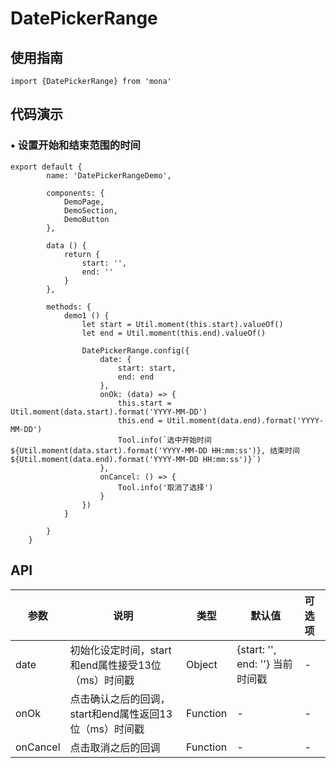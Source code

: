 # DatePickerRange

## 使用指南
```
import {DatePickerRange} from 'mona'
```

## 代码演示

### •  设置开始和结束范围的时间

```
export default {
		name: 'DatePickerRangeDemo',

		components: {
			DemoPage,
			DemoSection,
			DemoButton
		},

		data () {
			return {
				start: '',
				end: ''
			}
		},

		methods: {
			demo1 () {
				let start = Util.moment(this.start).valueOf()
				let end = Util.moment(this.end).valueOf()

				DatePickerRange.config({
					date: {
						start: start,
						end: end
					},
					onOk: (data) => {
						this.start = Util.moment(data.start).format('YYYY-MM-DD')
						this.end = Util.moment(data.end).format('YYYY-MM-DD')
						Tool.info(`选中开始时间${Util.moment(data.start).format('YYYY-MM-DD HH:mm:ss')}, 结束时间${Util.moment(data.end).format('YYYY-MM-DD HH:mm:ss')}`)
					},
					onCancel: () => {
						Tool.info('取消了选择')
					}
				})
			}

		}
	}
```

## API


| 参数 | 说明 | 类型 | 默认值 | 可选项 |
| --- | --- | --- | --- | :-- |
| date | 初始化设定时间，start和end属性接受13位（ms）时间戳 | Object | {start: '', end: ''} 当前时间戳 | - |
| onOk | 点击确认之后的回调，start和end属性返回13位（ms）时间戳 | Function | - | - |
| onCancel | 点击取消之后的回调 | Function | - | - |



